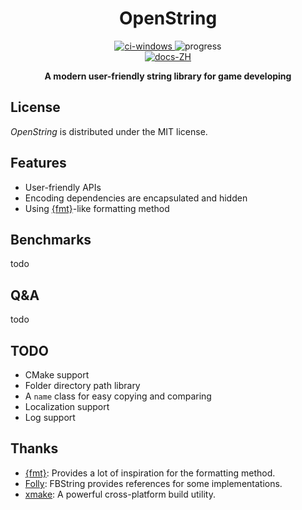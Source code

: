 <div align="center">
  <h1>OpenString</h1>
    <div>
      <a href="https://github.com/1762757171/OpenString/actions/workflows/windows.yml">
        <img src="https://github.com/1762757171/OpenString/actions/workflows/windows.yml/badge.svg" alt="ci-windows" />
      </a>
      <a>
        <img src="https://img.shields.io/badge/progress-15%25-yellow" alt="progress" />
      </a>
      <br/>
      <a href="https://github.com/1762757171/OpenString/blob/master/README_ZH.md">
        <img src="https://img.shields.io/badge/docs-%E4%B8%AD%E6%96%87-informational" alt="docs-ZH" />
      </a>
    </div>

  <b>A modern user-friendly string library for game developing</b><br/>
</div>

## License

*OpenString* is distributed under the MIT license.

## Features

- User-friendly APIs
- Encoding dependencies are encapsulated and hidden
- Using [{fmt}](https://fmt.dev/latest/index.html)-like formatting method

## Benchmarks

todo

## Q&A

todo

## TODO

- CMake support
- Folder directory path library
- A ``name`` class for easy copying and comparing
- Localization support
- Log support

## Thanks

- [{fmt}](https://github.com/fmtlib/fmt): Provides a lot of inspiration for the formatting method.
- [Folly](https://github.com/facebook/folly): FBString provides references for some implementations.
- [xmake](https://github.com/xmake-io/xmake): A powerful cross-platform build utility.